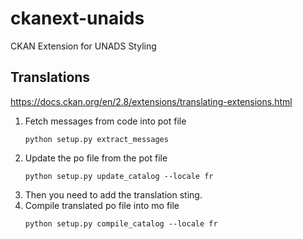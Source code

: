 # ckanext-unaids
CKAN Extension for UNADS Styling

## Translations
https://docs.ckan.org/en/2.8/extensions/translating-extensions.html
1. Fetch messages from code into pot file
    ```
    python setup.py extract_messages
    ```
2. Update the po file from the pot file
    ```
    python setup.py update_catalog --locale fr
    ```
3. Then you need to add the translation sting.
4. Compile translated po file into mo file
    ```
    python setup.py compile_catalog --locale fr 
    ```
